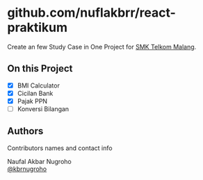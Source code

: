 # github.com/nuflakbrr/react-praktikum

Create an few Study Case in One Project for [SMK Telkom Malang](https://smktelkom-mlg.sch.id).

## On this Project

- [x] BMI Calculator
- [x] Cicilan Bank
- [x] Pajak PPN
- [ ] Konversi Bilangan

## Authors

Contributors names and contact info

Naufal Akbar Nugroho  
[@kbrnugroho](https://instagram.com/kbrnugroho)
